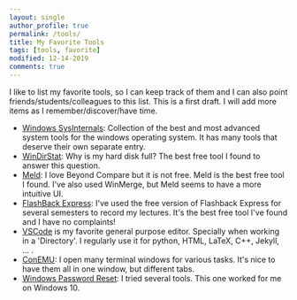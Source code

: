 ```yaml
---
layout: single
author_profile: true
permalink: /tools/
title: My Favorite Tools
tags: [tools, favorite]
modified: 12-14-2019
comments: true
---
```

I like to list my favorite tools, so I can keep track of them and I can also point friends/students/colleagues to this list. This is a first draft. I will add more items as I remember/discover/have time.
* [Windows SysInternals](https://docs.microsoft.com/en-us/sysinternals/): Collection of the best and most advanced system tools for the windows operating system. It has many tools that deserve their own separate entry. 
* [WinDirStat](https://windirstat.net/): Why is my hard disk full? The best free tool I found to answer this question.
* [Meld](https://meldmerge.org): I love Beyond Compare but it is not free. Meld is the best free tool I found. I've also used WinMerge, but Meld seems to have a more intuitive UI.
* [FlashBack Express](https://www.flashbackrecorder.com/express/): I've used the free version of Flashback Express for several semesters to record my lectures. It's the best free tool I've found and I have no complaints!
* [VSCode](https://code.visualstudio.com) is my favorite general purpose editor. Specially when working in a 'Directory'. I regularly use it for python, HTML, LaTeX, C++, Jekyll, ... .
* [ConEMU](https://conemu.github.io): I open many terminal windows for various tasks. It's nice to have them all in one window, but different tabs.
* [Windows Password Reset](https://www.lazesoft.com/forgot-windows-admin-password-recovery-freeware.html): I tried several tools. This one worked for me on Windows 10.